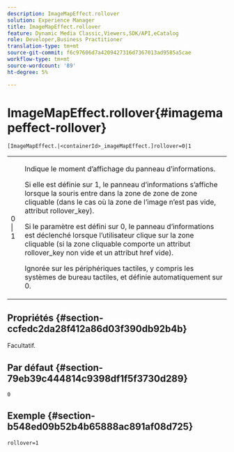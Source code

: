 ```yaml
---
description: ImageMapEffect.rollover
solution: Experience Manager
title: ImageMapEffect.rollover
feature: Dynamic Media Classic,Viewers,SDK/API,eCatalog
role: Developer,Business Practitioner
translation-type: tm+mt
source-git-commit: f6c97606d7a4209427316d7367013ad9585a5cae
workflow-type: tm+mt
source-wordcount: '89'
ht-degree: 5%

---
```



# ImageMapEffect.rollover{#imagemapeffect-rollover}

`[ImageMapEffect.|<containerId>_imageMapEffect.]rollover=0|1`

<table id="table_2671D63442B54F659C32C4A3CC61DD7C"> 
 <tbody> 
  <tr> 
   <td colname="col1"> <p><span class="codeph"> 0 | 1</span> </p> </td> 
   <td colname="col2"> <p>Indique le moment d’affichage du panneau d’informations. </p> <p>Si elle est définie sur <span class="codeph"> 1</span>, le panneau d’informations s’affiche lorsque la souris entre dans la zone de zone de zone cliquable (dans le cas où la zone de l’image n’est pas vide, attribut <span class="codeph"> rollover_key</span>). </p> <p>Si le paramètre est défini sur <span class="codeph"> 0</span>, le panneau d’informations est déclenché lorsque l’utilisateur clique sur la zone cliquable (si la zone cliquable comporte un attribut <span class="codeph"> rollover_key</span> non vide et un attribut <span class="codeph"> href</span> vide). </p> <p> Ignorée sur les périphériques tactiles, y compris les systèmes de bureau tactiles, et définie automatiquement sur <span class="codeph"> 0</span>. </p> </td> 
  </tr> 
 </tbody> 
</table>

## Propriétés {#section-ccfedc2da28f412a86d03f390db92b4b}

Facultatif.

## Par défaut {#section-79eb39c444814c9398df1f5f3730d289}

`0`

## Exemple {#section-b548ed09b52b4b65888ac891af08d725}

`rollover=1`
